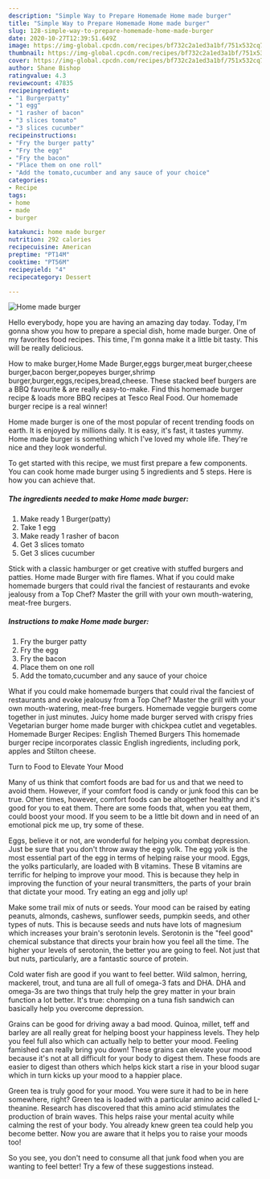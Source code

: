 ```yaml
---
description: "Simple Way to Prepare Homemade Home made burger"
title: "Simple Way to Prepare Homemade Home made burger"
slug: 128-simple-way-to-prepare-homemade-home-made-burger
date: 2020-10-27T12:39:51.649Z
image: https://img-global.cpcdn.com/recipes/bf732c2a1ed3a1bf/751x532cq70/home-made-burger-recipe-main-photo.jpg
thumbnail: https://img-global.cpcdn.com/recipes/bf732c2a1ed3a1bf/751x532cq70/home-made-burger-recipe-main-photo.jpg
cover: https://img-global.cpcdn.com/recipes/bf732c2a1ed3a1bf/751x532cq70/home-made-burger-recipe-main-photo.jpg
author: Shane Bishop
ratingvalue: 4.3
reviewcount: 47835
recipeingredient:
- "1 Burgerpatty"
- "1 egg"
- "1 rasher of bacon"
- "3 slices tomato"
- "3 slices cucumber"
recipeinstructions:
- "Fry the burger patty"
- "Fry the egg"
- "Fry the bacon"
- "Place them on one roll"
- "Add the tomato,cucumber and any sauce of your choice"
categories:
- Recipe
tags:
- home
- made
- burger

katakunci: home made burger 
nutrition: 292 calories
recipecuisine: American
preptime: "PT14M"
cooktime: "PT56M"
recipeyield: "4"
recipecategory: Dessert

---
```



![Home made burger](https://img-global.cpcdn.com/recipes/bf732c2a1ed3a1bf/751x532cq70/home-made-burger-recipe-main-photo.jpg)

Hello everybody, hope you are having an amazing day today. Today, I'm gonna show you how to prepare a special dish, home made burger. One of my favorites food recipes. This time, I'm gonna make it a little bit tasty. This will be really delicious.

How to make burger,Home Made Burger,eggs burger,meat burger,cheese burger,bacon berger,popeyes burger,shrimp burger,burger,eggs,recipes,bread,cheese. These stacked beef burgers are a BBQ favourite &amp; are really easy-to-make. Find this homemade burger recipe &amp; loads more BBQ recipes at Tesco Real Food. Our homemade burger recipe is a real winner!

Home made burger is one of the most popular of recent trending foods on earth. It is enjoyed by millions daily. It is easy, it's fast, it tastes yummy. Home made burger is something which I've loved my whole life. They're nice and they look wonderful.


To get started with this recipe, we must first prepare a few components. You can cook home made burger using 5 ingredients and 5 steps. Here is how you can achieve that.

<!--inarticleads1-->

##### The ingredients needed to make Home made burger:

1. Make ready 1 Burger(patty)
1. Take 1 egg
1. Make ready 1 rasher of bacon
1. Get 3 slices tomato
1. Get 3 slices cucumber


Stick with a classic hamburger or get creative with stuffed burgers and patties. Home made Burger with fire flames. What if you could make homemade burgers that could rival the fanciest of restaurants and evoke jealousy from a Top Chef? Master the grill with your own mouth-watering, meat-free burgers. 

<!--inarticleads2-->

##### Instructions to make Home made burger:

1. Fry the burger patty
1. Fry the egg
1. Fry the bacon
1. Place them on one roll
1. Add the tomato,cucumber and any sauce of your choice


What if you could make homemade burgers that could rival the fanciest of restaurants and evoke jealousy from a Top Chef? Master the grill with your own mouth-watering, meat-free burgers. Homemade veggie burgers come together in just minutes. Juicy home made burger served with crispy fries Vegetarian burger home made burger with chickpea cutlet and vegetables. Homemade Burger Recipes: English Themed Burgers This homemade burger recipe incorporates classic English ingredients, including pork, apples and Stilton cheese. 

Turn to Food to Elevate Your Mood


Many of us think that comfort foods are bad for us and that we need to avoid them. However, if your comfort food is candy or junk food this can be true. Other times, however, comfort foods can be altogether healthy and it's good for you to eat them. There are some foods that, when you eat them, could boost your mood. If you seem to be a little bit down and in need of an emotional pick me up, try some of these.

Eggs, believe it or not, are wonderful for helping you combat depression. Just be sure that you don't throw away the egg yolk. The egg yolk is the most essential part of the egg in terms of helping raise your mood. Eggs, the yolks particularly, are loaded with B vitamins. These B vitamins are terrific for helping to improve your mood. This is because they help in improving the function of your neural transmitters, the parts of your brain that dictate your mood. Try eating an egg and jolly up!

Make some trail mix of nuts or seeds. Your mood can be raised by eating peanuts, almonds, cashews, sunflower seeds, pumpkin seeds, and other types of nuts. This is because seeds and nuts have lots of magnesium which increases your brain's serotonin levels. Serotonin is the "feel good" chemical substance that directs your brain how you feel all the time. The higher your levels of serotonin, the better you are going to feel. Not just that but nuts, particularly, are a fantastic source of protein.

Cold water fish are good if you want to feel better. Wild salmon, herring, mackerel, trout, and tuna are all full of omega-3 fats and DHA. DHA and omega-3s are two things that truly help the grey matter in your brain function a lot better. It's true: chomping on a tuna fish sandwich can basically help you overcome depression. 

Grains can be good for driving away a bad mood. Quinoa, millet, teff and barley are all really great for helping boost your happiness levels. They help you feel full also which can actually help to better your mood. Feeling famished can really bring you down! These grains can elevate your mood because it's not at all difficult for your body to digest them. These foods are easier to digest than others which helps kick start a rise in your blood sugar which in turn kicks up your mood to a happier place.

Green tea is truly good for your mood. You were sure it had to be in here somewhere, right? Green tea is loaded with a particular amino acid called L-theanine. Research has discovered that this amino acid stimulates the production of brain waves. This helps raise your mental acuity while calming the rest of your body. You already knew green tea could help you become better. Now you are aware that it helps you to raise your moods too!

So you see, you don't need to consume all that junk food when you are wanting to feel better! Try  a few  of  these  suggestions  instead.

